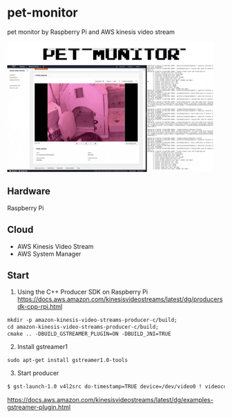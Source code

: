 # pet-monitor
pet monitor by Raspberry Pi and AWS kinesis video stream

![preview](preview.gif)

## Hardware
Raspberry Pi

## Cloud

- AWS Kinesis Video Stream
- AWS System Manager

## Start

1. Using the C++ Producer SDK on Raspberry Pi
https://docs.aws.amazon.com/kinesisvideostreams/latest/dg/producersdk-cpp-rpi.html

```
mkdir -p amazon-kinesis-video-streams-producer-c/build; 
cd amazon-kinesis-video-streams-producer-c/build; 
cmake .. -DBUILD_GSTREAMER_PLUGIN=ON -DBUILD_JNI=TRUE
```

2. Install gstreamer1 
```
sudo apt-get install gstreamer1.0-tools
```

3. Start producer

```bash
$ gst-launch-1.0 v4l2src do-timestamp=TRUE device=/dev/video0 ! videoconvert ! video/x-raw,format=I420,width=640,height=480,framerate=30/1 ! omxh264enc control-rate=1 target-bitrate=5120000 periodicity-idr=45 inline-header=FALSE ! h264parse ! video/x-h264,stream-format=avc,alignment=au,width=640,height=480,framerate=30/1,profile=baseline ! kvssink stream-name="YourStreamName" access-key="YourAccessKey" secret-key="YourSecretKey" aws-region="YourAWSRegion"
```

https://docs.aws.amazon.com/kinesisvideostreams/latest/dg/examples-gstreamer-plugin.html

